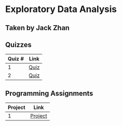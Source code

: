 # Exploratory Data Analysis
## Taken by Jack Zhan

## Quizzes
Quiz # | Link 
--- | --- 
1 | [Quiz](https://github.com/jackjzhan/datasciencecoursera/blob/master/04_Exploratory-Data-Analysis/Quizzes/Quiz1.md)
2 | [Quiz](https://github.com/jackjzhan/datasciencecoursera/blob/master/04_Exploratory-Data-Analysis/Quizzes/Quiz2.md)
## Programming Assignments 
Project | Link
--- | ---
1 | [Project](https://github.com/jackjzhan/datasciencecoursera/tree/master/04_Exploratory-Data-Analysis/Programming_Assignment/Assignment1)